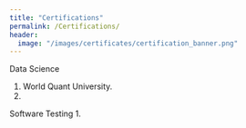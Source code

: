 ```yaml
---
title: "Certifications"
permalink: /Certifications/
header:
  image: "/images/certificates/certification_banner.png"
---
```


Data Science
  1. World Quant University.
  2.

Software Testing
  1. 
